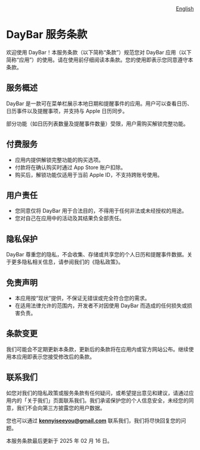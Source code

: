 <p align="right">
  <a href="./terms-of-service.md">English</a>
</p>
<!--rehype:style=float: right; bottom: -36px; position: relative;-->

DayBar 服务条款
===

欢迎使用 DayBar！本服务条款（以下简称“条款”）规范您对 DayBar 应用（以下简称“应用”）的使用。请在使用前仔细阅读本条款。您的使用即表示您同意遵守本条款。

## 服务概述

DayBar 是一款可在菜单栏展示本地日期和提醒事件的应用。用户可以查看日历、日历事件以及提醒事项，并支持与 Apple 日历同步。

部分功能（如日历列表数量及提醒事件数量）受限，用户需购买解锁完整功能。

## 付费服务

- 应用内提供解锁完整功能的购买选项。
- 付款将在确认购买时通过 App Store 账户扣除。
- 购买后，解锁功能仅适用于当前 Apple ID，不支持跨账号使用。

## 用户责任

- 您同意仅将 DayBar 用于合法目的，不得用于任何非法或未经授权的用途。
- 您对自己在应用中的活动及其结果负全部责任。

## 隐私保护

DayBar 尊重您的隐私，不会收集、存储或共享您的个人日历和提醒事件数据。关于更多隐私相关信息，请参阅我们的《隐私政策》。

## 免责声明

- 本应用按“现状”提供，不保证无错误或完全符合您的需求。
- 在适用法律允许的范围内，开发者不对因使用 DayBar 而造成的任何损失或损害负责。

## 条款变更

我们可能会不定期更新本条款，更新后的条款将在应用内或官方网站公布。继续使用本应用即表示您接受修改后的条款。

## 联系我们

如您对我们的隐私政策或服务条款有任何疑问，或希望提出意见和建议，请通过应用内的「关于我们」页面联系我们。我们承诺保护您的个人信息安全，未经您的同意，我们不会向第三方披露您的用户数据。

您也可以通过 **kennyiseeyou@gmail.com** 联系我们，我们将尽快回复您的问题。

本服务条款最后更新于 2025 年 02 月 16 日。